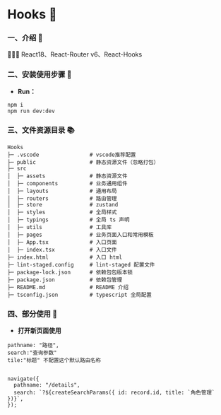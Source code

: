 <!--
 * @Author: Lyq
 * @Date: 2023-09-06 19:51:49
 * @LastEditors: Lyq 
 * @LastEditTime: 2024-03-22 21:42:15
-->
# Hooks 🚀

### 一、介绍 📖

🚀🚀🚀  React18、React-Router v6、React-Hooks

### 二、安装使用步骤 📑

- **Run：**

```text
npm i
npm run dev:dev
```
### 三、文件资源目录 📚

```text
Hooks
├─ .vscode                # vscode推荐配置
├─ public                 # 静态资源文件（忽略打包）
├─ src
│  ├─ assets              # 静态资源文件
│  ├─ components          # 业务通用组件
│  ├─ layouts             # 通用布局
│  ├─ routers             # 路由管理
│  ├─ store               # zustand
│  ├─ styles              # 全局样式
│  ├─ typings             # 全局 ts 声明
│  ├─ utils               # 工具库
│  ├─ pages               # 业务页面入口和常用模板
│  ├─ App.tsx             # 入口页面
│  ├─ index.tsx           # 入口文件
├─ index.html             # 入口 html
├─ lint-staged.config     # lint-staged 配置文件
├─ package-lock.json      # 依赖包包版本锁
├─ package.json           # 依赖包管理
├─ README.md              # README 介绍
├─ tsconfig.json          # typescript 全局配置
```
### 四、部分使用 📑

- **打开新页面使用**

```
pathname: "路径",
search:"查询参数"
tile:"标题" 不配置这个默认路由名称
```
```text

navigate({
  pathname: "/details",
  search: `?${createSearchParams({ id: record.id, title: `角色管理` })}`,
});
```

